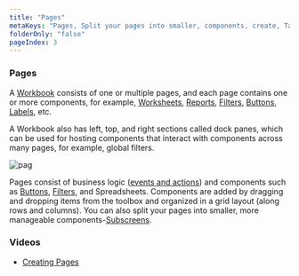 ```yaml
---
title: "Pages"
metaKeys: "Pages, Split your pages into smaller, components, create, Tab Controls, Building, Interaction Logic, Raising events, outbound communication, add "
folderOnly: "false"
pageIndex: 3
---
```

### Pages

A [Workbook](../workbooks.md) consists of one or multiple pages, and each page contains one or more components, for example, [Worksheets](../worksheets.md), [Reports](../sqlreports.md), [Filters](../filters.md), [Buttons](components/uielements/button.md), [Labels](components/uielements/label.md), etc.

A Workbook also has left, top, and right sections called dock panes, which can be used for hosting components that interact with components across many pages, for example, global filters.
<br/>

![pag](https://profitbasedocs.blob.core.windows.net/images/pagesss.png)
<br/>

Pages consist of business logic ([events and actions](programmingmodel/interactionmodel.md)) and components such as [Buttons](../workbooks/components/uielements/button.md), [Filters](../filters.md), and Spreadsheets. Components are added by dragging and dropping items from the toolbox and organized in a grid layout (along rows and columns). You can also split your pages into smaller, more manageable components-[Subscreens](subscreens.md).
<br/>

### Videos
* [Creating Pages](../../videos/workbooks.md)